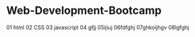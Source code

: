 # Web-Development-Bootcamp
01 html
02 CSS
03 javascript
04 gfjj
05ijiuj
06fdfghj
07ghkoijhgv
08lgfghj
